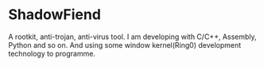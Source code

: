 ShadowFiend
===========

A rootkit, anti-trojan, anti-virus tool. I am developing with C/C++, Assembly, Python and so on. And using some window kernel(Ring0) development technology to programme.

